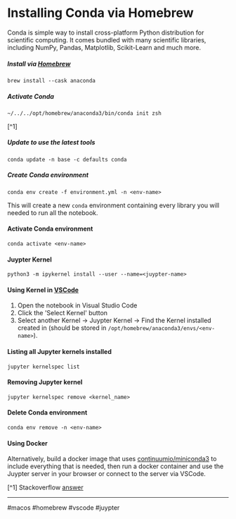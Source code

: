 # Installing Conda via Homebrew

Conda is simple way to install cross-platform Python distribution for scientific computing. It comes bundled with many scientific libraries, including NumPy, Pandas, Matplotlib, Scikit-Learn and much more.

##### Install via [Homebrew](https://brew.sh/)

```
brew install --cask anaconda
```

##### Activate Conda

````shell
~/../../opt/homebrew/anaconda3/bin/conda init zsh
````
[^1]

##### Update to use the latest tools

```shell
conda update -n base -c defaults conda
```

##### Create Conda environment

```shell
conda env create -f environment.yml -n <env-name>
```

This will create a new `conda` environment containing every library you will needed to run all the notebook.

#### Activate Conda environment

```shell
conda activate <env-name>
```

#### Juypter Kernel

```
python3 -m ipykernel install --user --name=<juypter-name>
```

#### Using Kernel in [VSCode](https://code.visualstudio.com/docs/datascience/jupyter-kernel-management#_jupyter-kernels)

1. Open the notebook in Visual Studio Code
2. Click the 'Select Kernel' button
3. Select another Kernel -> Juypter Kernel -> Find the Kernel installed created in (should be stored in `/opt/homebrew/anaconda3/envs/<env-name>`).

#### Listing all Jupyter kernels installed

```shell
jupyter kernelspec list
```

#### Removing Jupyter kernel

```shell
jupyter kernelspec remove <kernel_name>
```

#### Delete Conda environment

```shell
conda env remove -n <env-name>
```

#### Using Docker

Alternatively, build a docker image that uses [continuumio/miniconda3](https://hub.docker.com/r/continuumio/miniconda3/) to include everything that is needed, then run a docker container and use the Juypter server in your browser or connect to the server via VSCode.

[^1] Stackoverflow [answer](https://stackoverflow.com/a/66296716) 

---

#macos #homebrew #vscode #juypter
